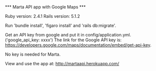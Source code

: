 *** Marta API app with Google Maps ***

Ruby version: 2.4.1
Rails version: 5.1.2

Run 'bundle install', 'figaro install' and 'rails db:migrate'.

Get an API key from google and put it in config/application.yml.  ('google_api_key: xxxx')  The link for the Google API key is: https://developers.google.com/maps/documentation/embed/get-api-key.

No key is needed for Marta.

View and use the app at: http://martaapi.herokuapp.com/

